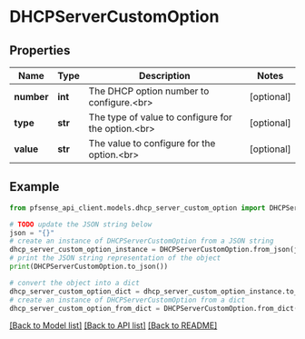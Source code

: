 # DHCPServerCustomOption


## Properties

Name | Type | Description | Notes
------------ | ------------- | ------------- | -------------
**number** | **int** | The DHCP option number to configure.&lt;br&gt; | [optional] 
**type** | **str** | The type of value to configure for the option.&lt;br&gt; | [optional] 
**value** | **str** | The value to configure for the option.&lt;br&gt; | [optional] 

## Example

```python
from pfsense_api_client.models.dhcp_server_custom_option import DHCPServerCustomOption

# TODO update the JSON string below
json = "{}"
# create an instance of DHCPServerCustomOption from a JSON string
dhcp_server_custom_option_instance = DHCPServerCustomOption.from_json(json)
# print the JSON string representation of the object
print(DHCPServerCustomOption.to_json())

# convert the object into a dict
dhcp_server_custom_option_dict = dhcp_server_custom_option_instance.to_dict()
# create an instance of DHCPServerCustomOption from a dict
dhcp_server_custom_option_from_dict = DHCPServerCustomOption.from_dict(dhcp_server_custom_option_dict)
```
[[Back to Model list]](../README.md#documentation-for-models) [[Back to API list]](../README.md#documentation-for-api-endpoints) [[Back to README]](../README.md)


